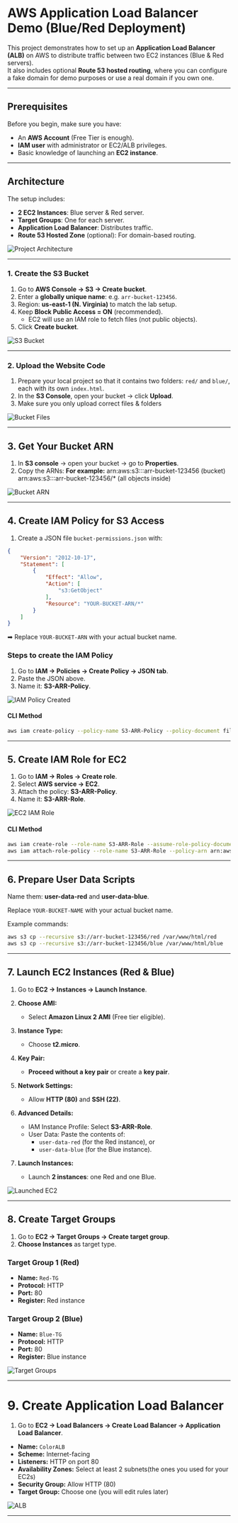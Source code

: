 # AWS Application Load Balancer Demo (Blue/Red Deployment)

This project demonstrates how to set up an **Application Load Balancer (ALB)** on AWS to distribute traffic between two EC2 instances (Blue & Red servers).  
It also includes optional **Route 53 hosted routing**, where you can configure a fake domain for demo purposes or use a real domain if you own one.  

---

## Prerequisites
Before you begin, make sure you have:
- An **AWS Account** (Free Tier is enough).
- **IAM user** with administrator or EC2/ALB privileges.
- Basic knowledge of launching an **EC2 instance**.

---

## Architecture
The setup includes:
- **2 EC2 Instances**: Blue server & Red server.
- **Target Groups**: One for each server.
- **Application Load Balancer**: Distributes traffic.
- **Route 53 Hosted Zone** (optional): For domain-based routing.

![Project Architecture](images/aws_alb_demo_architecture.png)

---

### 1. Create the S3 Bucket
1. Go to **AWS Console → S3 → Create bucket**.  
2. Enter a **globally unique name**: e.g. `arr-bucket-123456`.  
3. Region: **us-east-1 (N. Virginia)** to match the lab setup.  
4. Keep **Block Public Access = ON** (recommended).  
   - EC2 will use an IAM role to fetch files (not public objects).  
5. Click **Create bucket**.  

![S3 Bucket](images/mybucket.jpg)

---

### 2. Upload the Website Code
1. Prepare your local project so that it contains two folders: `red/` and `blue/`, each with its own `index.html`.  
2. In the **S3 Console**, open your bucket → click **Upload**.  
3. Make sure you only upload correct files & folders

![Bucket Files](images/s3files.jpg)

---

## 3. Get Your Bucket ARN
1. In **S3 console** → open your bucket → go to **Properties**.  
2. Copy the ARNs: 
**For example:**
arn:aws:s3:::arr-bucket-123456 (bucket)  
arn:aws:s3:::arr-bucket-123456/* (all objects inside)  

![Bucket ARN](images/bucketarn.jpg)

---

## 4. Create IAM Policy for S3 Access
1. Create a JSON file `bucket-permissions.json` with:

```json
{
    "Version": "2012-10-17",
    "Statement": [
        {
            "Effect": "Allow",
            "Action": [
                "s3:GetObject"
            ],
            "Resource": "YOUR-BUCKET-ARN/*"
        }
    ]
}
```
➡ Replace `YOUR-BUCKET-ARN` with your actual bucket name.

### Steps to create the IAM Policy

1. Go to **IAM → Policies → Create Policy → JSON tab**.  
2. Paste the JSON above.  
3. Name it: **S3-ARR-Policy**.  

![IAM Policy Created](images/iampolicy.jpg)

#### CLI Method

```bash
aws iam create-policy --policy-name S3-ARR-Policy --policy-document file://bucket-permissions.json
```

---

## 5. Create IAM Role for EC2

1. Go to **IAM → Roles → Create role**.  
2. Select **AWS service → EC2**.  
3. Attach the policy: **S3-ARR-Policy**.  
4. Name it: **S3-ARR-Role**.  

![EC2 IAM Role](images/ec2role.jpg)


#### CLI Method 

```bash
aws iam create-role --role-name S3-ARR-Role --assume-role-policy-document file://ec2-trust-policy.json
aws iam attach-role-policy --role-name S3-ARR-Role --policy-arn arn:aws:iam::123456789012:policy/S3-ARR-Policy
```

---

## 6. Prepare User Data Scripts

Name them: **user-data-red** and **user-data-blue**.  

Replace `YOUR-BUCKET-NAME` with your actual bucket name.  

Example commands:  

```bash
aws s3 cp --recursive s3://arr-bucket-123456/red /var/www/html/red
aws s3 cp --recursive s3://arr-bucket-123456/blue /var/www/html/blue
```

---

## 7. Launch EC2 Instances (Red & Blue)

1. Go to **EC2 → Instances → Launch Instance**.

2. **Choose AMI:**
   - Select **Amazon Linux 2 AMI** (Free tier eligible).

3. **Instance Type:**
   - Choose **t2.micro**.

4. **Key Pair:**
   - **Proceed without a key pair** or create a **key pair**.

5. **Network Settings:**
   - Allow **HTTP (80)** and **SSH (22)**.

6. **Advanced Details:**
   - IAM Instance Profile: Select **S3-ARR-Role**.
   - User Data: Paste the contents of:
     - `user-data-red` (for the Red instance), or
     - `user-data-blue` (for the Blue instance).

7. **Launch Instances:**
   - Launch **2 instances**: one Red and one Blue.

![Launched EC2](images/launcedec2.jpg)

---

## 8. Create Target Groups

1. Go to **EC2 → Target Groups → Create target group**.  
2. **Choose Instances** as target type.  

### Target Group 1 (Red)
- **Name:** `Red-TG`  
- **Protocol:** HTTP  
- **Port:** 80  
- **Register:** Red instance  

### Target Group 2 (Blue)
- **Name:** `Blue-TG`  
- **Protocol:** HTTP  
- **Port:** 80  
- **Register:** Blue instance  

![Target Groups](images/createdtargetgrps.jpg)

---

# 9. Create Application Load Balancer

1. Go to **EC2 → Load Balancers → Create Load Balancer → Application Load Balancer**.  

- **Name:** `ColorALB`  
- **Scheme:** Internet-facing  
- **Listeners:** HTTP on port 80  
- **Availability Zones:** Select at least 2 subnets(the ones you used for your EC2s)  
- **Security Group:** Allow HTTP (80)  
- **Target Group:** Choose one (you will edit rules later)  

![ALB](images/loadbalancer.jpg)

---
